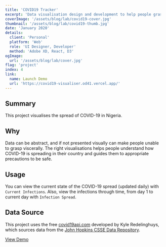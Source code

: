 ```yaml
---
title: 'COVID19 Tracker'
excerpt: 'Data visualisation design and development to help people grasp the impact of COVID-19 locally so that they take safety precautions.'
coverImage: '/assets/blog/lab/covid19-cover.jpg'
thumbnail: '/assets/blog/lab/covid19-thumb.jpg'
date: 'January 2020'
details:
  client: 'Personal'
  platform: 'Web'
  role: 'UI Designer, Developer'
  method: 'Adobe XD, React, D3'
ogImage:
  url: '/assets/blog/lab/cover.jpg'
flag: 'project'
index: 4
link: 
  name: Launch Demo
  url: 'https://covid19-visualiser.od41.vercel.app/'
---
```




## Summary

This project visualises the spread of COVID-19 in Nigeria.

## Why

Data can be abstract, and if not presented visually can make people unable to grasp viscerally. The right visualisations helps people understand how COVID-19 is spreading in their country and guides them to appropriate precautions to be safe. 

## Usage

You can view the current state of the COVID-19 spread (updated daily) with `Current Infections`. Also, view the infections through time, from day 1 to current day with `Infection Spread`.

## Data Source

This project uses the free [covid19api.com](https://covid19api.com/) developed by Kyle Redelinghuys, which sources data from the [John Hopkins CSSE Data Repository](https://github.com/CSSEGISandData/COVID-19).

 [View Demo](https://covid19-visualiser.od41.vercel.app//)